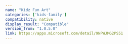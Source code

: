 ```yaml
---
name: "Kidz Fun Art"
categories: ['kids-family']
compatibility: native
display_result: "Compatible"
version_from: "1.0.5.0"
link: https://apps.microsoft.com/detail/9NPWJMG2PS51
---
```


